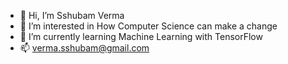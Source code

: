 - 👋 Hi, I’m Sshubam Verma
- 👀 I’m interested in How Computer Science can make a change
- 🌱 I’m currently learning Machine Learning with TensorFlow 
- 📫 verma.sshubam@gmail.com

<!---
Sshubam/Sshubam is a ✨ special ✨ repository because its `README.md` (this file) appears on your GitHub profile.
You can click the Preview link to take a look at your changes.
- 💞️ I’m looking to collaborate on ...
--->
